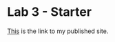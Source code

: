 # Lab 3 - Starter
[This](https://jiaxin-yeah.github.io/fa22-cse110-lab3/) is the link to my published site.

